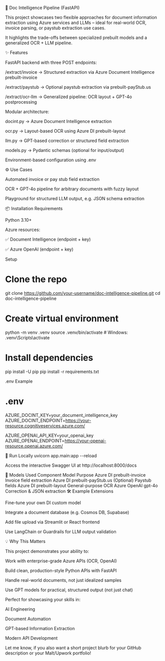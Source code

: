 🧾 Doc Intelligence Pipeline (FastAPI)

This project showcases two flexible approaches for document information extraction using Azure services and LLMs – ideal for real-world OCR, invoice parsing, or paystub extraction use cases.

It highlights the trade-offs between specialized prebuilt models and a generalized OCR + LLM pipeline.

✨ Features

FastAPI backend with three POST endpoints:

/extract/invoice → Structured extraction via Azure Document Intelligence prebuilt-invoice

/extract/paystub → Optional paystub extraction via prebuilt-payStub.us

/extract/ocr-llm → Generalized pipeline: OCR layout + GPT-4o postprocessing

Modular architecture:

docint.py → Azure Document Intelligence extraction

ocr.py → Layout-based OCR using Azure DI prebuilt-layout

llm.py → GPT-based correction or structured field extraction

models.py → Pydantic schemas (optional for input/output)

Environment-based configuration using .env

⚙️ Use Cases

Automated invoice or pay stub field extraction

OCR + GPT-4o pipeline for arbitrary documents with fuzzy layout

Playground for structured LLM output, e.g. JSON schema extraction

📦 Installation
Requirements

Python 3.10+

Azure resources:

✅ Document Intelligence
 (endpoint + key)

✅ Azure OpenAI
 (endpoint + key)

Setup
# Clone the repo
git clone https://github.com/your-username/doc-intelligence-pipeline.git
cd doc-intelligence-pipeline

# Create virtual environment
python -m venv .venv
source .venv/bin/activate   # Windows: .venv\Scripts\activate

# Install dependencies
pip install -U pip
pip install -r requirements.txt

.env Example
# .env
AZURE_DOCINT_KEY=your_document_intelligence_key
AZURE_DOCINT_ENDPOINT=https://your-resource.cognitiveservices.azure.com/

AZURE_OPENAI_API_KEY=your_openai_key
AZURE_OPENAI_ENDPOINT=https://your-openai-resource.openai.azure.com/

🚀 Run Locally
uvicorn app.main:app --reload


Access the interactive Swagger UI at http://localhost:8000/docs

🧠 Models Used
Component	Model	Purpose
Azure DI	prebuilt-invoice	Invoice field extraction
Azure DI	prebuilt-payStub.us	(Optional) Paystub fields
Azure DI	prebuilt-layout	General-purpose OCR
Azure OpenAI	gpt-4o	Correction & JSON extraction
🛠 Example Extensions

Fine-tune your own DI custom model

Integrate a document database (e.g. Cosmos DB, Supabase)

Add file upload via Streamlit or React frontend

Use LangChain or Guardrails for LLM output validation

💡 Why This Matters

This project demonstrates your ability to:

Work with enterprise-grade Azure APIs (OCR, OpenAI)

Build clean, production-style Python APIs with FastAPI

Handle real-world documents, not just idealized samples

Use GPT models for practical, structured output (not just chat)

Perfect for showcasing your skills in:

AI Engineering

Document Automation

GPT-based Information Extraction

Modern API Development

Let me know, if you also want a short project blurb for your GitHub description or your Malt/Upwork portfolio!
